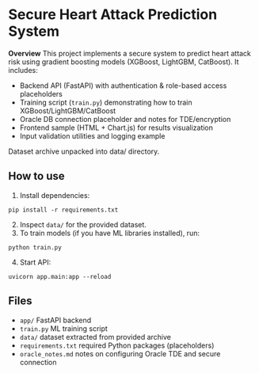 # Secure Heart Attack Prediction System

**Overview**
This project implements a secure system to predict heart attack risk using gradient boosting models (XGBoost, LightGBM, CatBoost). It includes:
- Backend API (FastAPI) with authentication & role-based access placeholders
- Training script (`train.py`) demonstrating how to train XGBoost/LightGBM/CatBoost
- Oracle DB connection placeholder and notes for TDE/encryption
- Frontend sample (HTML + Chart.js) for results visualization
- Input validation utilities and logging example

Dataset archive unpacked into data/ directory.

## How to use
1. Install dependencies:
```
pip install -r requirements.txt
```
2. Inspect `data/` for the provided dataset.
3. To train models (if you have ML libraries installed), run:
```
python train.py
```
4. Start API:
```
uvicorn app.main:app --reload
```

## Files
- `app/` FastAPI backend
- `train.py` ML training script
- `data/` dataset extracted from provided archive
- `requirements.txt` required Python packages (placeholders)
- `oracle_notes.md` notes on configuring Oracle TDE and secure connection

